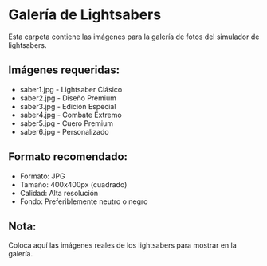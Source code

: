 # Galería de Lightsabers

Esta carpeta contiene las imágenes para la galería de fotos del simulador de lightsabers.

## Imágenes requeridas:
- saber1.jpg - Lightsaber Clásico
- saber2.jpg - Diseño Premium  
- saber3.jpg - Edición Especial
- saber4.jpg - Combate Extremo
- saber5.jpg - Cuero Premium
- saber6.jpg - Personalizado

## Formato recomendado:
- Formato: JPG
- Tamaño: 400x400px (cuadrado)
- Calidad: Alta resolución
- Fondo: Preferiblemente neutro o negro

## Nota:
Coloca aquí las imágenes reales de los lightsabers para mostrar en la galería.
